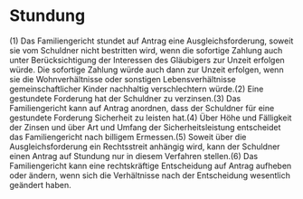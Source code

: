# Stundung

(1) Das Familiengericht stundet auf Antrag eine Ausgleichsforderung, soweit sie vom Schuldner nicht bestritten wird, wenn die sofortige Zahlung auch unter Berücksichtigung der Interessen des Gläubigers zur Unzeit erfolgen würde. Die sofortige Zahlung würde auch dann zur Unzeit erfolgen, wenn sie die Wohnverhältnisse oder sonstigen Lebensverhältnisse gemeinschaftlicher Kinder nachhaltig verschlechtern würde.(2) Eine gestundete Forderung hat der Schuldner zu verzinsen.(3) Das Familiengericht kann auf Antrag anordnen, dass der Schuldner für eine gestundete Forderung Sicherheit zu leisten hat.(4) Über Höhe und Fälligkeit der Zinsen und über Art und Umfang der Sicherheitsleistung entscheidet das Familiengericht nach billigem Ermessen.(5) Soweit über die Ausgleichsforderung ein Rechtsstreit anhängig wird, kann der Schuldner einen Antrag auf Stundung nur in diesem Verfahren stellen.(6) Das Familiengericht kann eine rechtskräftige Entscheidung auf Antrag aufheben oder ändern, wenn sich die Verhältnisse nach der Entscheidung wesentlich geändert haben. 

